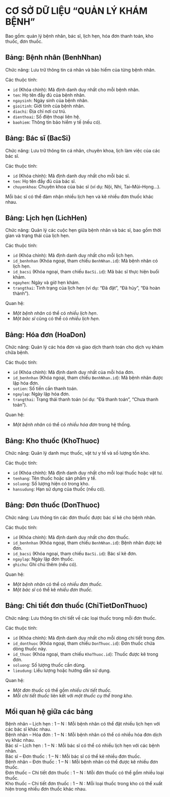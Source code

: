 # CƠ SỞ DỮ LIỆU “QUẢN LÝ KHÁM BỆNH”
Bao gồm: quản lý bệnh nhân, bác sĩ, lịch hẹn, hóa đơn thanh toán, kho thuốc, đơn thuốc.

## Bảng: Bệnh nhân (BenhNhan)
Chức năng: Lưu trữ thông tin cá nhân và bảo hiểm của từng bệnh nhân.

Các thuộc tính:
* `id` (Khóa chính): Mã định danh duy nhất cho mỗi bệnh nhân.
* `ten`: Họ tên đầy đủ của bệnh nhân.
* `ngaysinh`: Ngày sinh của bệnh nhân.
* `gioitinh`: Giới tính của bệnh nhân.
* `diachi`: Địa chỉ nơi cư trú.
* `dienthoai`: Số điện thoại liên hệ.
* `baohiem`: Thông tin bảo hiểm y tế (nếu có).

## Bảng: Bác sĩ (BacSi)
Chức năng: Lưu trữ thông tin cá nhân, chuyên khoa, lịch làm việc của các bác sĩ.

Các thuộc tính:

* `id` (Khóa chính): Mã định danh duy nhất cho mỗi bác sĩ.
* `ten`: Họ tên đầy đủ của bác sĩ.
* `chuyenkhoa`: Chuyên khoa của bác sĩ (ví dụ: Nội, Nhi, Tai–Mũi–Họng...).

Mỗi bác sĩ có thể đảm nhận nhiều lịch hẹn và kê nhiều đơn thuốc khác nhau.

## Bảng: Lịch hẹn (LichHen)
Chức năng: Quản lý các cuộc hẹn giữa bệnh nhân và bác sĩ, bao gồm thời gian và trạng thái của lịch hẹn.

Các thuộc tính:
* `id` (Khóa chính): Mã định danh duy nhất cho mỗi lịch hẹn.
* `id_benhnhan` (Khóa ngoại, tham chiếu `BenhNhan.id`): Mã bệnh nhân có lịch hẹn.
* `id_bacsi` (Khóa ngoại, tham chiếu `BacSi.id`): Mã bác sĩ thực hiện buổi khám.
* `ngayhen`: Ngày và giờ hẹn khám.
* `trangthai`: Tình trạng của lịch hẹn (ví dụ: “Đã đặt”, “Đã hủy”, “Đã hoàn thành”).

Quan hệ:
* *Một bệnh nhân* có thể có *nhiều lịch hẹn*.
* *Một bác sĩ* cũng có thể có *nhiều lịch hẹn*.

## Bảng: Hóa đơn (HoaDon)
Chức năng: Quản lý các hóa đơn và giao dịch thanh toán cho dịch vụ khám chữa bệnh.

Các thuộc tính:
* `id` (Khóa chính): Mã định danh duy nhất của mỗi hóa đơn.
* `id_benhnhan` (Khóa ngoại, tham chiếu `BenhNhan.id`): Mã bệnh nhân được lập hóa đơn.
* `sotien`: Số tiền cần thanh toán.
* `ngaylap`: Ngày lập hóa đơn.
* `trangthai`: Trạng thái thanh toán (ví dụ: “Đã thanh toán”, “Chưa thanh toán”).

Quan hệ:
* *Một bệnh nhân* có thể có *nhiều hóa đơn* trong hệ thống.

## Bảng: Kho thuốc (KhoThuoc)

Chức năng: Quản lý danh mục thuốc, vật tư y tế và số lượng tồn kho.

Các thuộc tính:
* `id` (Khóa chính): Mã định danh duy nhất cho mỗi loại thuốc hoặc vật tư.
* `tenhang`: Tên thuốc hoặc sản phẩm y tế.
* `soluong`: Số lượng hiện có trong kho.
* `hansudung`: Hạn sử dụng của thuốc (nếu có).

## Bảng: Đơn thuốc (DonThuoc)

Chức năng: Lưu thông tin các đơn thuốc được bác sĩ kê cho bệnh nhân.

Các thuộc tính:
* `id` (Khóa chính): Mã định danh duy nhất cho đơn thuốc.
* `id_benhnhan` (Khóa ngoại, tham chiếu `BenhNhan.id`): Bệnh nhân được kê đơn.
* `id_bacsi` (Khóa ngoại, tham chiếu `BacSi.id`): Bác sĩ kê đơn.
* `ngaylap`: Ngày lập đơn thuốc.
* `ghichu`: Ghi chú thêm (nếu có).

Quan hệ:
* *Một bệnh nhân* có thể có *nhiều đơn thuốc.*
* *Một bác sĩ* có thể kê *nhiều đơn thuốc.*

## Bảng: Chi tiết đơn thuốc (ChiTietDonThuoc)

Chức năng: Lưu thông tin chi tiết về các loại thuốc trong mỗi đơn thuốc.

Các thuộc tính:
* `id` (Khóa chính): Mã định danh duy nhất cho mỗi dòng chi tiết trong đơn.
* `id_donthuoc` (Khóa ngoại, tham chiếu `DonThuoc.id`): Đơn thuốc chứa dòng thuốc này.
* `id_thuoc` (Khóa ngoại, tham chiếu `KhoThuoc.id`): Thuốc được kê trong đơn.
* `soluong`: Số lượng thuốc cần dùng.
* `lieudung`: Liều lượng hoặc hướng dẫn sử dụng.

Quan hệ:
* *Một đơn thuốc* có thể gồm *nhiều chi tiết thuốc.*
* *Mỗi chi tiết thuốc* liên kết với *một thuốc cụ thể trong kho.*

## Mối quan hệ giữa các bảng

Bệnh nhân – Lịch hẹn           : 1 – N   : Mỗi bệnh nhân có thể đặt nhiều lịch hẹn với các bác sĩ khác nhau.          
Bệnh nhân – Hóa đơn            : 1 – N   : Mỗi bệnh nhân có thể có nhiều hóa đơn dịch vụ khác nhau.                  
Bác sĩ – Lịch hẹn              : 1 – N   : Mỗi bác sĩ có thể có nhiều lịch hẹn với các bệnh nhân.                     
Bác sĩ – Đơn thuốc             : 1 – N   : Mỗi bác sĩ có thể kê nhiều đơn thuốc.                                      
Bệnh nhân – Đơn thuốc          : 1 – N   : Mỗi bệnh nhân có thể được kê nhiều đơn thuốc.                              
Đơn thuốc – Chi tiết đơn thuốc : 1 – N   : Mỗi đơn thuốc có thể gồm nhiều loại thuốc.                                 
Kho thuốc – Chi tiết đơn thuốc : 1 – N   : Mỗi loại thuốc trong kho có thể xuất hiện trong nhiều đơn thuốc khác nhau. 
